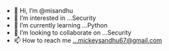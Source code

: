 - 👋 Hi, I’m @misandhu
- 👀 I’m interested in ...Security
- 🌱 I’m currently learning ...Python
- 💞️ I’m looking to collaborate on ...Security
- 📫 How to reach me ...mickeysandhu67@gmail.com

<!---
misandhu/misandhu is a ✨ special ✨ repository because its `README.md` (this file) appears on your GitHub profile.
You can click the Preview link to take a look at your changes.
--->
